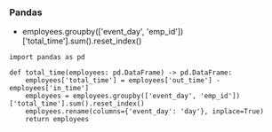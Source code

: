 ### Pandas
* employees.groupby(['event_day', 'emp_id'])['total_time'].sum().reset_index()

```Pandas
import pandas as pd

def total_time(employees: pd.DataFrame) -> pd.DataFrame:
    employees['total_time'] = employees['out_time'] - employees['in_time']
    employees = employees.groupby(['event_day', 'emp_id'])['total_time'].sum().reset_index()
    employees.rename(columns={'event_day': 'day'}, inplace=True)
    return employees
```